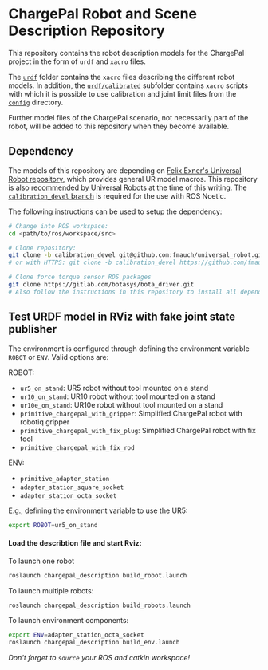 # ChargePal Robot and Scene Description Repository

This repository contains the robot description models for the ChargePal project in the form of `urdf` and `xacro` files.

The [`urdf`](./urdf) folder contains the `xacro` files describing the different robot models. In addition, the [`urdf/calibrated`](./urdf/calibrated) subfolder contains `xacro` scripts with which it is possible to use calibration and joint limit files from the [`config`](./config) directory.

Further model files of the ChargePal scenario, not necessarily part of the robot, will be added to this repository when they become available.

## Dependency

The models of this repository are depending on [Felix Exner's Universal Robot repository](https://github.com/fmauch/universal_robot), which provides general UR model macros. This repository is also [recommended by Universal Robots](https://github.com/UniversalRobots/Universal_Robots_ROS_Driver/blob/ca2b11cdaf0233d59d1fe3e4c25a4a844331ec07/README.md?plain=1#L134) at the time of this writing. The [`calibration_devel` branch](https://github.com/fmauch/universal_robot/tree/calibration_devel) is required for the use with ROS Noetic.

The following instructions can be used to setup the dependency:

```bash
# Change into ROS workspace:
cd <path/to/ros/workspace/src>

# Clone repository:
git clone -b calibration_devel git@github.com:fmauch/universal_robot.git
# or with HTTPS: git clone -b calibration_devel https://github.com/fmauch/universal_robot.git

# Clone force torque sensor ROS packages
git clone https://gitlab.com/botasys/bota_driver.git
# Also follow the instructions in this repository to install all dependencies
```

## Test URDF model in RViz with fake joint state publisher

The environment is configured through defining the environment variable `ROBOT` or `ENV`. Valid options are:

ROBOT:

- `ur5_on_stand`: UR5 robot without tool mounted on a stand
- `ur10_on_stand`: UR10 robot without tool mounted on a stand
- `ur10e_on_stand`: UR10e robot without tool mounted on a stand
- `primitive_chargepal_with_gripper`: Simplified ChargePal robot with robotiq gripper
- `primitive_chargepal_with_fix_plug`: Simplified ChargePal robot with fix tool
- `primitive_chargepal_with_fix_rod`

ENV: 

- `primitive_adapter_station`
- `adapter_station_square_socket`
- `adapter_station_octa_socket`


E.g., defining the environment variable to use the UR5:

```bash
export ROBOT=ur5_on_stand
```

#### Load the describtion file and start Rviz:

To launch one robot
```bash
roslaunch chargepal_description build_robot.launch
```

To launch multiple robots:
```bash
roslaunch chargepal_description build_robots.launch
```

To launch environment components:
```bash
export ENV=adapter_station_octa_socket
roslaunch chargepal_description build_env.launch
```

*Don't forget to `source` your ROS and catkin workspace!*
